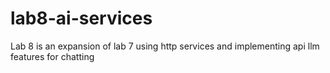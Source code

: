 # lab8-ai-services
Lab 8 is an expansion of lab 7 using http services and implementing api llm features for chatting
